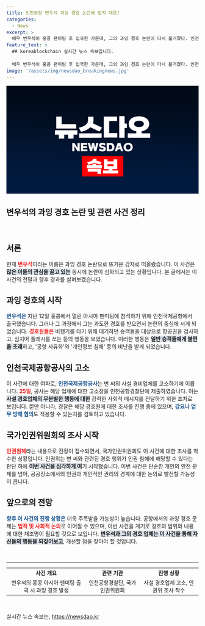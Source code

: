 ```yaml
---
title: 인천공항 변우석 과잉 경호 논란에 법적 대응!
categories:
  - News
excerpt: >
  배우 변우석이 홍콩 팬미팅 후 입국한 가운데, 그의 과잉 경호 논란이 다시 불거졌다. 인천국제공항공사는 경호업체를 고소하고, 경찰이 추가 조사를 진행 중인 상황! 이 사건의 배후는 과연 무엇일까?
feature_text: >
  ## koreablockchain 실시간 뉴스 속보입니다.

  배우 변우석이 홍콩 팬미팅 후 입국한 가운데, 그의 과잉 경호 논란이 다시 불거졌다. 인천국제공항공사는 경호업체를 고소하고, 경찰이 추가 조사를 진행 중인 상황! 이 사건의 배후는 과연 무엇일까?
image: '/assets/img/newsdao_breakingnews.jpg'
---
```


<p><img src="/assets/img/newsdao_breakingnews.jpg" alt="koreablockchain 속보" /></p>

<h2 data-ke-size="size26">변우석의 과잉 경호 논란 및 관련 사건 정리</h2>

<p data-ke-size="size16">&nbsp;</p>

<h2 data-ke-size="size26">서론</h2>

<p data-ke-size="size16">현재 <b><span style="color: #ee2323;">변우석</span></b>이라는 이름은 과잉 경호 논란으로 뜨거운 감자로 떠올랐습니다. 이 사건은 <b><span style="background-color: #21538527;">많은 이들의 관심을 끌고 있는</span></b> 동시에 논란이 심화되고 있는 상황입니다. 본 글에서는 이 사건의 전말과 향후 경과를 살펴보겠습니다.</p>

<h2 data-ke-size="size26">과잉 경호의 시작</h2>

<p data-ke-size="size16"><b><span style="color: #1a5490;">변우석은</span></b> 지난 12일 홍콩에서 열린 아시아 팬미팅에 참석하기 위해 인천국제공항에서 출국했습니다. 그러나 그 과정에서 그는 과도한 경호를 받으면서 논란의 중심에 서게 되었습니다. <b><span style="color: #ee2323;">경호원들은</span></b> 비행기를 타기 위해 대기하던 승객들을 대상으로 항공권을 검사하고, 심지어 플래시를 쏘는 등의 행동을 보였습니다. 이러한 행동은 <b><span style="background-color: #21538527;">일반 승객들에게 불편을 초래</span></b>하고, '공항 사유화'와 '개인정보 침해' 등의 비난을 받게 되었습니다.</p>

<h2 data-ke-size="size26">인천국제공항공사의 고소</h2>

<p data-ke-size="size16">이 사건에 대한 여파로, <b><span style="color: #1a5490;">인천국제공항공사</span></b>는 변 씨의 사설 경비업체를 고소하기에 이릅니다. <b><span style="color: #ee2323;">25일</span></b>, 공사는 해당 업체에 대한 고소장을 인천공항경찰단에 제출하였습니다. 이는 <b><span style="background-color: #21538527;">사설 경호업체의 무분별한 행동에 대한</span></b> 강력한 사회적 메시지를 전달하기 위한 조치로 보입니다. 뿐만 아니라, 경찰은 해당 경호원에 대한 조사를 진행 중에 있으며, <b><span style="color: #1a5490;">강요나 업무 방해 혐의</span></b>도 적용할 수 있는지를 검토하고 있습니다.</p>

<h2 data-ke-size="size26">국가인권위원회의 조사 시작</h2>

<p data-ke-size="size16"><b><span style="color: #ee2323;">인권침해</span></b>라는 내용으로 진정이 접수되면서, 국가인권위원회도 이 사건에 대한 조사를 착수한 상황입니다. 인권위는 변 씨와 관련된 경호 행위가 인권 침해에 해당할 수 있다는 판단 하에 <b><span style="background-color: #21538527;">이번 사건을 심각하게 여</span></b>기 시작했습니다. 이번 사건은 단순한 개인의 안전 문제를 넘어, 공공장소에서의 인권과 개인적인 권리의 경계에 대한 논의로 발전할 가능성이 큽니다.</p>

<h2 data-ke-size="size26">앞으로의 전망</h2>

<p data-ke-size="size16"><b><span style="color: #1a5490;">향후 이 사건의 진행 상황은</span></b> 더욱 주목받을 가능성이 높습니다. 공항에서의 과잉 경호 문제는 <b><span style="color: #ee2323;">법적 및 사회적 논의</span></b>로 이어질 수 있으며, 이번 사건을 계기로 경호의 범위와 내용에 대한 재조명이 필요할 것으로 보입니다. <b><span style="background-color: #21538527;">변우석과 그의 경호 업체는 이 사건을 통해 자신들의 행동을 되짚어보고</span></b>, 개선할 점을 찾아야 할 것입니다.</p>

<p data-ke-size="size16">&nbsp;</p>

<hr>

<table style="width: 100%;">
    <tr>
        <td style="text-align: center; height: 17px;"><b>사건 개요</b></td>
        <td style="text-align: center; height: 17px;"><b>관련 기관</b></td>
        <td style="text-align: center; height: 17px;"><b>진행 상황</b></td>
    </tr>
    <tr>
        <td style="text-align: center; height: 17px;">변우석의 홍콩 아시아 팬미팅 출국 시 과잉 경호 발생</td>
        <td style="text-align: center; height: 17px;">인천공항경찰단, 국가인권위원회</td>
        <td style="text-align: center; height: 17px;">사설 경호업체 고소, 인권위 조사 착수</td>
    </tr>
</table>

<p data-ke-size="size16">&nbsp;</p>
실시간 뉴스 속보는, <a href="https://newsdao.kr" rel="dofollow">https://newsdao.kr</a>



